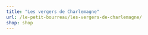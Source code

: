 ```yaml
---
title: "Les vergers de Charlemagne"
url: /le-petit-bourreau/les-vergers-de-charlemagne/
shop: shop
---
```

